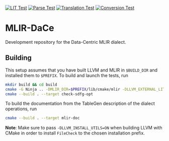 [![LIT Test](https://github.com/spcl/mlir-dace/actions/workflows/lit-test.yml/badge.svg)](https://github.com/spcl/mlir-dace/actions/workflows/lit-test.yml)
[![Parse Test](https://github.com/spcl/mlir-dace/actions/workflows/parse-test.yml/badge.svg)](https://github.com/spcl/mlir-dace/actions/workflows/parse-test.yml)
[![Translation Test](https://github.com/spcl/mlir-dace/actions/workflows/translation-test.yml/badge.svg)](https://github.com/spcl/mlir-dace/actions/workflows/translation-test.yml)
[![Conversion Test](https://github.com/spcl/mlir-dace/actions/workflows/conversion-test.yml/badge.svg)](https://github.com/spcl/mlir-dace/actions/workflows/conversion-test.yml)

# MLIR-DaCe
Development repository for the Data-Centric MLIR dialect.

## Building

This setup assumes that you have built LLVM and MLIR in `$BUILD_DIR` and installed them to `$PREFIX`. To build and launch the tests, run
```sh
mkdir build && cd build
cmake -G Ninja .. -DMLIR_DIR=$PREFIX/lib/cmake/mlir -DLLVM_EXTERNAL_LIT=$BUILD_DIR/bin/llvm-lit
cmake --build . --target check-sdfg-opt
```
To build the documentation from the TableGen description of the dialect operations, run
```sh
cmake --build . --target mlir-doc
```
**Note**: Make sure to pass `-DLLVM_INSTALL_UTILS=ON` when building LLVM with CMake in order to install `FileCheck` to the chosen installation prefix.
